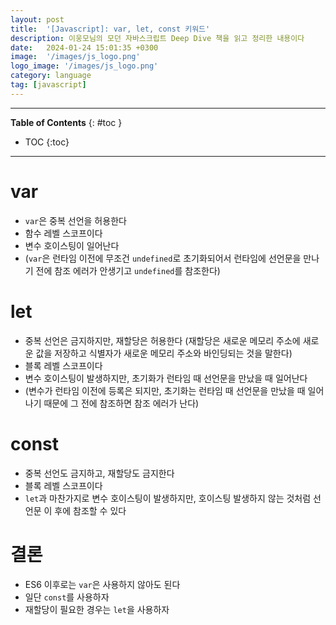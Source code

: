 ```yaml
---
layout: post
title:  '[Javascript]: var, let, const 키워드'
description: 이웅모님의 모던 자바스크립트 Deep Dive 책을 읽고 정리한 내용이다
date:   2024-01-24 15:01:35 +0300
image:  '/images/js_logo.png'
logo_image: '/images/js_logo.png'
category: language
tag: [javascript]
---
```


---
**Table of Contents**
{: #toc }
*  TOC
{:toc}

---

# var

- `var`은 중복 선언을 허용한다
- 함수 레벨 스코프이다
- 변수 호이스팅이 일어난다
- (`var`은 런타임 이전에 무조건 `undefined`로 초기화되어서 런타임에 선언문을 만나기 전에 참조 에러가 안생기고 `undefined`를 참조한다)

# let

- 중복 선언은 금지하지만, 재할당은 허용한다 (재할당은 새로운 메모리 주소에 새로운 값을 저장하고 식별자가 새로운 메모리 주소와 바인딩되는 것을 말한다)
- 블록 레벨 스코프이다
- 변수 호이스팅이 발생하지만, 초기화가 런타임 때 선언문을 만났을 때 일어난다
- (변수가 런타임 이전에 등록은 되지만, 초기화는 런타임 때 선언문을 만났을 때 일어나기 때문에 그 전에 참조하면 참조 에러가 난다)

# const

- 중복 선언도 금지하고, 재할당도 금지한다
- 블록 레벨 스코프이다
- `let`과 마찬가지로 변수 호이스팅이 발생하지만, 호이스팅 발생하지 않는 것처럼 선언문 이 후에 참조할 수 있다


# 결론

- ES6 이후로는 `var`은 사용하지 않아도 된다
- 일단 `const`를 사용하자
- 재할당이 필요한 경우는 `let`을 사용하자
